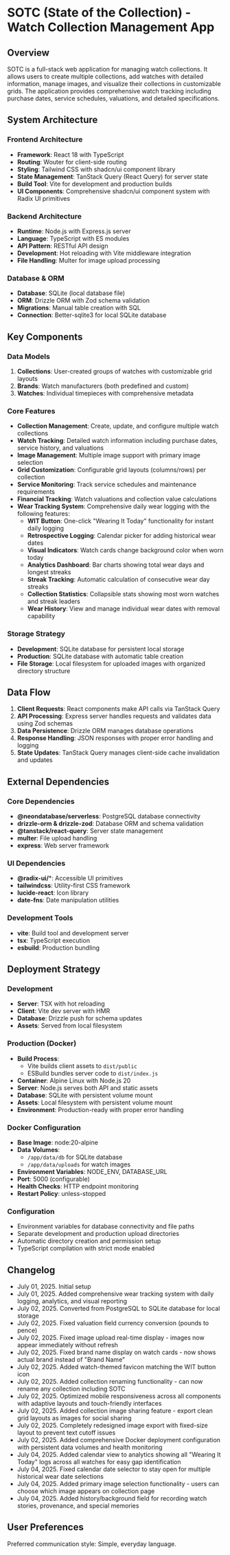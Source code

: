 # SOTC (State of the Collection) - Watch Collection Management App

## Overview

SOTC is a full-stack web application for managing watch collections. It allows users to create multiple collections, add watches with detailed information, manage images, and visualize their collections in customizable grids. The application provides comprehensive watch tracking including purchase dates, service schedules, valuations, and detailed specifications.

## System Architecture

### Frontend Architecture
- **Framework**: React 18 with TypeScript
- **Routing**: Wouter for client-side routing
- **Styling**: Tailwind CSS with shadcn/ui component library
- **State Management**: TanStack Query (React Query) for server state
- **Build Tool**: Vite for development and production builds
- **UI Components**: Comprehensive shadcn/ui component system with Radix UI primitives

### Backend Architecture
- **Runtime**: Node.js with Express.js server
- **Language**: TypeScript with ES modules
- **API Pattern**: RESTful API design
- **Development**: Hot reloading with Vite middleware integration
- **File Handling**: Multer for image upload processing

### Database & ORM
- **Database**: SQLite (local database file)
- **ORM**: Drizzle ORM with Zod schema validation
- **Migrations**: Manual table creation with SQL
- **Connection**: Better-sqlite3 for local SQLite database

## Key Components

### Data Models
1. **Collections**: User-created groups of watches with customizable grid layouts
2. **Brands**: Watch manufacturers (both predefined and custom)
3. **Watches**: Individual timepieces with comprehensive metadata

### Core Features
- **Collection Management**: Create, update, and configure multiple watch collections
- **Watch Tracking**: Detailed watch information including purchase dates, service history, and valuations
- **Image Management**: Multiple image support with primary image selection
- **Grid Customization**: Configurable grid layouts (columns/rows) per collection
- **Service Monitoring**: Track service schedules and maintenance requirements
- **Financial Tracking**: Watch valuations and collection value calculations
- **Wear Tracking System**: Comprehensive daily wear logging with the following features:
  - **WIT Button**: One-click "Wearing It Today" functionality for instant daily logging
  - **Retrospective Logging**: Calendar picker for adding historical wear dates
  - **Visual Indicators**: Watch cards change background color when worn today
  - **Analytics Dashboard**: Bar charts showing total wear days and longest streaks
  - **Streak Tracking**: Automatic calculation of consecutive wear day streaks
  - **Collection Statistics**: Collapsible stats showing most worn watches and streak leaders
  - **Wear History**: View and manage individual wear dates with removal capability

### Storage Strategy
- **Development**: SQLite database for persistent local storage
- **Production**: SQLite database with automatic table creation
- **File Storage**: Local filesystem for uploaded images with organized directory structure

## Data Flow

1. **Client Requests**: React components make API calls via TanStack Query
2. **API Processing**: Express server handles requests and validates data using Zod schemas
3. **Data Persistence**: Drizzle ORM manages database operations
4. **Response Handling**: JSON responses with proper error handling and logging
5. **State Updates**: TanStack Query manages client-side cache invalidation and updates

## External Dependencies

### Core Dependencies
- **@neondatabase/serverless**: PostgreSQL database connectivity
- **drizzle-orm & drizzle-zod**: Database ORM and schema validation
- **@tanstack/react-query**: Server state management
- **multer**: File upload handling
- **express**: Web server framework

### UI Dependencies
- **@radix-ui/***: Accessible UI primitives
- **tailwindcss**: Utility-first CSS framework
- **lucide-react**: Icon library
- **date-fns**: Date manipulation utilities

### Development Tools
- **vite**: Build tool and development server
- **tsx**: TypeScript execution
- **esbuild**: Production bundling

## Deployment Strategy

### Development
- **Server**: TSX with hot reloading
- **Client**: Vite dev server with HMR
- **Database**: Drizzle push for schema updates
- **Assets**: Served from local filesystem

### Production (Docker)
- **Build Process**: 
  - Vite builds client assets to `dist/public`
  - ESBuild bundles server code to `dist/index.js`
- **Container**: Alpine Linux with Node.js 20
- **Server**: Node.js serves both API and static assets
- **Database**: SQLite with persistent volume mount
- **Assets**: Local filesystem with persistent volume mount
- **Environment**: Production-ready with proper error handling

### Docker Configuration
- **Base Image**: node:20-alpine
- **Data Volumes**: 
  - `/app/data/db` for SQLite database
  - `/app/data/uploads` for watch images
- **Environment Variables**: NODE_ENV, DATABASE_URL
- **Port**: 5000 (configurable)
- **Health Checks**: HTTP endpoint monitoring
- **Restart Policy**: unless-stopped

### Configuration
- Environment variables for database connectivity and file paths
- Separate development and production upload directories
- Automatic directory creation and permission setup
- TypeScript compilation with strict mode enabled

## Changelog
- July 01, 2025. Initial setup
- July 01, 2025. Added comprehensive wear tracking system with daily logging, analytics, and visual reporting
- July 02, 2025. Converted from PostgreSQL to SQLite database for local storage
- July 02, 2025. Fixed valuation field currency conversion (pounds to pence)
- July 02, 2025. Fixed image upload real-time display - images now appear immediately without refresh
- July 02, 2025. Fixed brand name display on watch cards - now shows actual brand instead of "Brand Name"
- July 02, 2025. Added watch-themed favicon matching the WIT button icon
- July 02, 2025. Added collection renaming functionality - can now rename any collection including SOTC
- July 02, 2025. Optimized mobile responsiveness across all components with adaptive layouts and touch-friendly interfaces
- July 02, 2025. Added collection image sharing feature - export clean grid layouts as images for social sharing
- July 02, 2025. Completely redesigned image export with fixed-size layout to prevent text cutoff issues
- July 02, 2025. Added comprehensive Docker deployment configuration with persistent data volumes and health monitoring
- July 04, 2025. Added calendar view to analytics showing all "Wearing It Today" logs across all watches for easy gap identification
- July 04, 2025. Fixed calendar date selector to stay open for multiple historical wear date selections
- July 04, 2025. Added primary image selection functionality - users can choose which image appears on collection page
- July 04, 2025. Added history/background field for recording watch stories, provenance, and special memories

## User Preferences

Preferred communication style: Simple, everyday language.